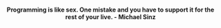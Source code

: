<h4 align="center">Programming is like sex. One mistake and you have to support it for the rest of your live. - Michael Sinz</h4>
